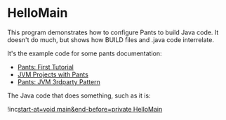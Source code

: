 HelloMain
=========

This program demonstrates how to configure Pants to build Java code.
It doesn't do much, but shows how BUILD files and .java code interrelate.

It's the example code for some pants documentation:

* [Pants: First Tutorial](http://www.pantsbuild.org/first_tutorial.html)
* [JVM Projects with Pants](http://www.pantsbuild.org/JVMProjects.html)
* [Pants: JVM 3rdparty Pattern](http://www.pantsbuild.org/3rdparty_jvm.html)

The Java code that does something, such as it is:

!inc[start-at=void main&end-before=private HelloMain](HelloMain.java)
